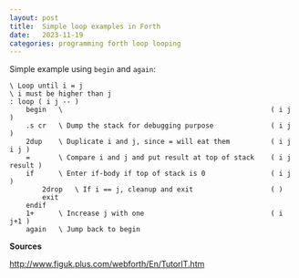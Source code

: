 ```yaml
---
layout: post
title:  Simple loop examples in Forth
date:   2023-11-19
categories: programming forth loop looping
---
```


Simple example using `begin` and `again`:

```
\ Loop until i = j
\ i must be higher than j
: loop ( i j -- )
    begin   \                                                   ( i j )
    .s cr   \ Dump the stack for debugging purpose              ( i j )
    2dup    \ Duplicate i and j, since = will eat them          ( i j i j )
    =       \ Compare i and j and put result at top of stack    ( i j result )
    if      \ Enter if-body if top of stack is 0                ( i j )
        2drop   \ If i == j, cleanup and exit                   ( )
        exit
    endif
    1+      \ Increase j with one                               ( i j+1 )
    again   \ Jump back to begin
```

**Sources**

http://www.figuk.plus.com/webforth/En/TutorlT.htm
